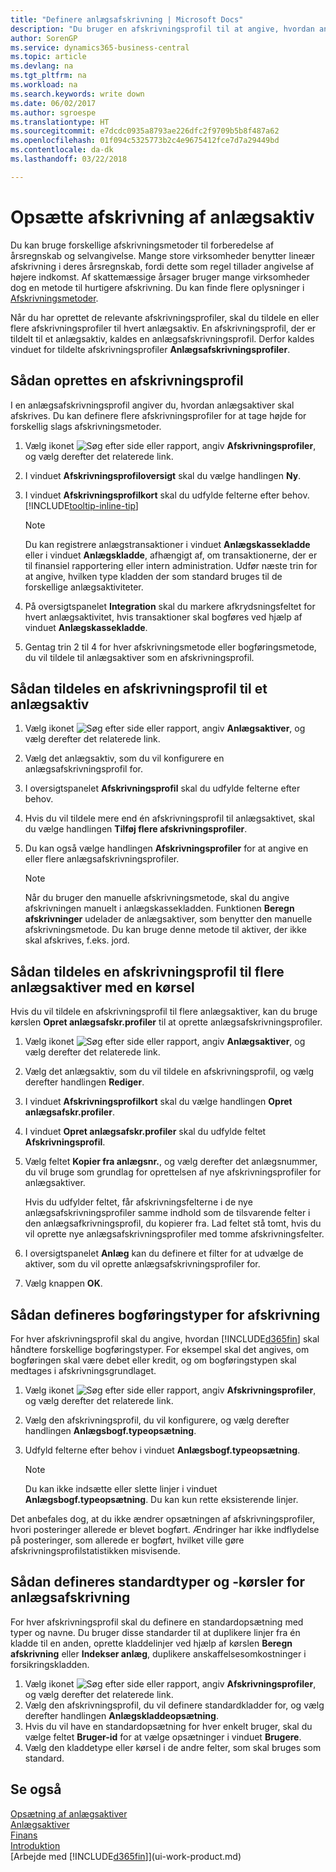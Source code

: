 ```yaml
---
title: "Definere anlægsafskrivning | Microsoft Docs"
description: "Du bruger en afskrivningsprofil til at angive, hvordan anlægsaktiver skal afskrives eller nedskrives."
author: SorenGP
ms.service: dynamics365-business-central
ms.topic: article
ms.devlang: na
ms.tgt_pltfrm: na
ms.workload: na
ms.search.keywords: write down
ms.date: 06/02/2017
ms.author: sgroespe
ms.translationtype: HT
ms.sourcegitcommit: e7dcdc0935a8793ae226dfc2f9709b5b8f487a62
ms.openlocfilehash: 01f094c5325773b2c4e9675412fce7d7a29449bd
ms.contentlocale: da-dk
ms.lasthandoff: 03/22/2018

---
```

# <a name="set-up-fixed-asset-depreciation"></a>Opsætte afskrivning af anlægsaktiv
 Du kan bruge forskellige afskrivningsmetoder til forberedelse af årsregnskab og selvangivelse. Mange store virksomheder benytter lineær afskrivning i deres årsregnskab, fordi dette som regel tillader angivelse af højere indkomst. Af skattemæssige årsager bruger mange virksomheder dog en metode til hurtigere afskrivning. Du kan finde flere oplysninger i [Afskrivningsmetoder](fa-depreciation-methods.md).

 Når du har oprettet de relevante afskrivningsprofiler, skal du tildele en eller flere afskrivningsprofiler til hvert anlægsaktiv. En afskrivningsprofil, der er tildelt til et anlægsaktiv, kaldes en anlægsafskrivningsprofil. Derfor kaldes vinduet for tildelte afskrivningsprofiler **Anlægsafskrivningsprofiler**.

## <a name="to-create-a-depreciation-book"></a>Sådan oprettes en afskrivningsprofil
I en anlægsafskrivningsprofil angiver du, hvordan anlægsaktiver skal afskrives. Du kan definere flere afskrivningsprofiler for at tage højde for forskellig slags afskrivningsmetoder.  

1. Vælg ikonet ![Søg efter side eller rapport](media/ui-search/search_small.png "Ikonet Søg efter side eller rapport"), angiv **Afskrivningsprofiler**, og vælg derefter det relaterede link.
2. I vinduet **Afskrivningsprofiloversigt** skal du vælge handlingen **Ny**.
3. I vinduet **Afskrivningsprofilkort** skal du udfylde felterne efter behov. [!INCLUDE[tooltip-inline-tip](includes/tooltip-inline-tip_md.md)]

    > [!NOTE]  
    >   Du kan registrere anlægstransaktioner i vinduet **Anlægskassekladde** eller i vinduet **Anlægskladde**, afhængigt af, om transaktionerne, der er til finansiel rapportering eller intern administration. Udfør næste trin for at angive, hvilken type kladden der som standard bruges til de forskellige anlægsaktiviteter.
4. På oversigtspanelet **Integration** skal du markere afkrydsningsfeltet for hvert anlægsaktivitet, hvis transaktioner skal bogføres ved hjælp af vinduet **Anlægskassekladde**.
5. Gentag trin 2 til 4 for hver afskrivningsmetode eller bogføringsmetode, du vil tildele til anlægsaktiver som en afskrivningsprofil.

## <a name="to-assign-a-depreciation-book-to-a-fixed-asset"></a>Sådan tildeles en afskrivningsprofil til et anlægsaktiv
1. Vælg ikonet ![Søg efter side eller rapport](media/ui-search/search_small.png "Ikonet Søg efter side eller rapport"), angiv **Anlægsaktiver**, og vælg derefter det relaterede link.
2. Vælg det anlægsaktiv, som du vil konfigurere en anlægsafskrivningsprofil for.
3. I oversigtspanelet **Afskrivningsprofil** skal du udfylde felterne efter behov.
4. Hvis du vil tildele mere end én afskrivningsprofil til anlægsaktivet, skal du vælge handlingen **Tilføj flere afskrivningsprofiler**.
5. Du kan også vælge handlingen **Afskrivningsprofiler** for at angive en eller flere anlægsafskrivningsprofiler.

    > [!NOTE]  
    >   Når du bruger den manuelle afskrivningsmetode, skal du angive afskrivningen manuelt i anlægskassekladden. Funktionen **Beregn afskrivninger** udelader de anlægsaktiver, som benytter den manuelle afskrivningsmetode. Du kan bruge denne metode til aktiver, der ikke skal afskrives, f.eks. jord.

## <a name="to-assign-a-depreciation-book-to-multiple-fixed-assets-with-a-batch-job"></a>Sådan tildeles en afskrivningsprofil til flere anlægsaktiver med en kørsel
Hvis du vil tildele en afskrivningsprofil til flere anlægsaktiver, kan du bruge kørslen **Opret anlægsafskr.profiler** til at oprette anlægsafskrivningsprofiler.  

1. Vælg ikonet ![Søg efter side eller rapport](media/ui-search/search_small.png "Ikonet Søg efter side eller rapport"), angiv **Anlægsaktiver**, og vælg derefter det relaterede link.
2. Vælg det anlægsaktiv, som du vil tildele en afskrivningsprofil, og vælg derefter handlingen **Rediger**.
3. I vinduet **Afskrivningsprofilkort** skal du vælge handlingen **Opret anlægsafskr.profiler**.
4. I vinduet **Opret anlægsafskr.profiler** skal du udfylde feltet **Afskrivningsprofil**.
5. Vælg feltet **Kopier fra anlægsnr.**, og vælg derefter det anlægsnummer, du vil bruge som grundlag for oprettelsen af nye afskrivningsprofiler for anlægsaktiver.

    Hvis du udfylder feltet, får afskrivningsfelterne i de nye anlægsafskrivningsprofiler samme indhold som de tilsvarende felter i den anlægsafkrivningsprofil, du kopierer fra. Lad feltet stå tomt, hvis du vil oprette nye anlægsafskrivningsprofiler med tomme afskrivningsfelter.  
6. I oversigtspanelet **Anlæg** kan du definere et filter for at udvælge de aktiver, som du vil oprette anlægsafskrivningsprofiler for.
7. Vælg knappen **OK**.

## <a name="to-set-up-depreciation-posting-types"></a>Sådan defineres bogføringstyper for afskrivning
For hver afskrivningsprofil skal du angive, hvordan [!INCLUDE[d365fin](includes/d365fin_md.md)] skal håndtere forskellige bogføringstyper. For eksempel skal det angives, om bogføringen skal være debet eller kredit, og om bogføringstypen skal medtages i afskrivningsgrundlaget.  

1. Vælg ikonet ![Søg efter side eller rapport](media/ui-search/search_small.png "Ikonet Søg efter side eller rapport"), angiv **Afskrivningsprofiler**, og vælg derefter det relaterede link.  
2. Vælg den afskrivningsprofil, du vil konfigurere, og vælg derefter handlingen **Anlægsbogf.typeopsætning**.
3. Udfyld felterne efter behov i vinduet **Anlægsbogf.typeopsætning**.

    > [!NOTE]  
    >   Du kan ikke indsætte eller slette linjer i vinduet **Anlægsbogf.typeopsætning**. Du kan kun rette eksisterende linjer.

Det anbefales dog, at du ikke ændrer opsætningen af afskrivningsprofiler, hvori posteringer allerede er blevet bogført. Ændringer har ikke indflydelse på posteringer, som allerede er bogført, hvilket ville gøre afskrivningsprofilstatistikken misvisende.

## <a name="to-set-up-default-templates-and-batches-for-fixed-asset-depreciation"></a>Sådan defineres standardtyper og -kørsler for anlægsafskrivning
For hver afskrivningsprofil skal du definere en standardopsætning med typer og navne. Du bruger disse standarder til at duplikere linjer fra én kladde til en anden, oprette kladdelinjer ved hjælp af kørslen **Beregn afskrivning** eller **Indekser anlæg**, duplikere anskaffelsesomkostninger i forsikringskladden.  

1. Vælg ikonet ![Søg efter side eller rapport](media/ui-search/search_small.png "Ikonet Søg efter side eller rapport"), angiv **Afskrivningsprofiler**, og vælg derefter det relaterede link.  
2. Vælg den afskrivningsprofil, du vil definere standardkladder for, og vælg derefter handlingen **Anlægskladdeopsætning**.  
3. Hvis du vil have en standardopsætning for hver enkelt bruger, skal du vælge feltet **Bruger-id** for at vælge opsætninger i vinduet **Brugere**.  
4. Vælg den kladdetype eller kørsel i de andre felter, som skal bruges som standard.  

## <a name="see-also"></a>Se også
[Opsætning af anlægsaktiver](fa-setup.md)  
[Anlægsaktiver](fa-manage.md)  
[Finans](finance.md)  
[Introduktion](product-get-started.md)  
[Arbejde med [!INCLUDE[d365fin](includes/d365fin_md.md)]](ui-work-product.md)

